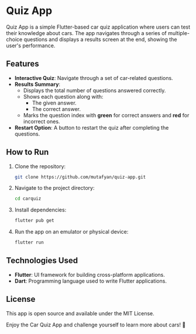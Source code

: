 # Quiz App

Quiz App is a simple Flutter-based car quiz application where users can test their knowledge about cars. The app navigates through a series of multiple-choice questions and displays a results screen at the end, showing the user's performance.

## Features
- **Interactive Quiz**: Navigate through a set of car-related questions.
- **Results Summary**:
    - Displays the total number of questions answered correctly.
    - Shows each question along with:
        - The given answer.
        - The correct answer.
    - Marks the question index with **green** for correct answers and **red** for incorrect ones.
- **Restart Option**: A button to restart the quiz after completing the questions.

## How to Run
1. Clone the repository:
   ```bash
   git clone https://github.com/mutafyan/quiz-app.git
   ```
2. Navigate to the project directory:
   ```bash
   cd carquiz
   ```
3. Install dependencies:
    ```bash
    flutter pub get
    ```
4. Run the app on an emulator or physical device:
   ```bash
   flutter run
    ```

## Technologies Used
- **Flutter**: UI framework for building cross-platform applications.
- **Dart**: Programming language used to write Flutter applications.

## License
This app is open source and available under the MIT License.

Enjoy the Car Quiz App and challenge yourself to learn more about cars! 🚗

